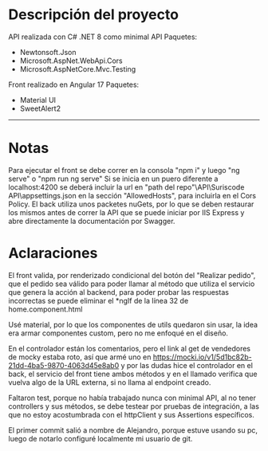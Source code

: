 # Descripción del proyecto

API realizada con C# .NET 8 como minimal API
Paquetes:
-  Newtonsoft.Json
-  Microsoft.AspNet.WebApi.Cors
-  Microsoft.AspNetCore.Mvc.Testing
  
Front realizado en Angular 17
Paquetes:
-  Material UI
-  SweetAlert2

 <hr>

# Notas

Para ejecutar el front se debe correr en la consola "npm i" y luego "ng serve" o "npm run ng serve"
Si se inicia en un puero diferente a localhost:4200 se deberá incluir la url en "path del repo"\API\Suriscode API\appsettings.json en la sección "AllowedHosts", para incluirla en el Cors Policy.
El back utiliza unos packetes nuGets, por lo que se deben restaurar los mismos antes de correr la API que se puede iniciar por IIS Express y abre directamente la documentación por Swagger.

# Aclaraciones

El front valida, por renderizado condicional del botón del "Realizar pedido", que el pedido sea válido para poder llamar al método que utiliza el servicio que genera la acción al backend, para poder probar las respuestas incorrectas se puede eliminar el *ngIf de la línea 32 de home.component.html

Usé material, por lo que los componentes de utils quedaron sin usar, la idea era armar componentes custom, pero no me enfoqué en el diseño.

En el controlador están los comentarios, pero el link al get de vendedores de mocky estaba roto, así que armé uno en https://mocki.io/v1/5d1bc82b-21dd-4ba5-9870-4063d45e8ab0 y por las dudas hice el controlador en el back, el servicio del front tiene ambos métodos y en el llamado verifica que vuelva algo de la URL externa, si no llama al endpoint creado.

Faltaron test, porque no había trabajado nunca con minimal API, al no tener controllers y sus métodos, se debe testear por pruebas de integración, a las que no estoy acostumbrada con el httpClient y sus Assertions específicos.

El primer commit salió a nombre de Alejandro, porque estuve usando su pc, luego de notarlo configuré localmente mi usuario de git.
